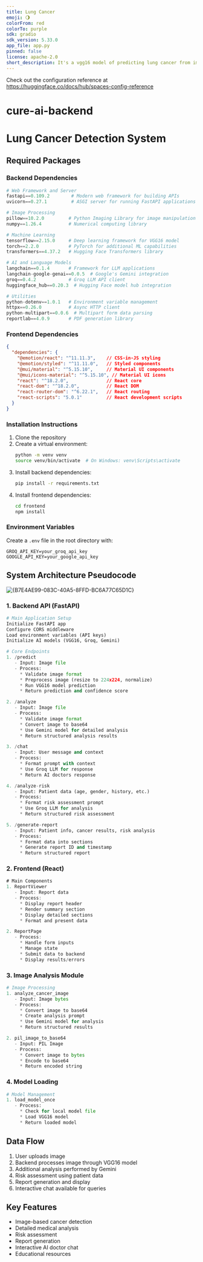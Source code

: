 ```yaml
---
title: Lung Cancer
emoji: 🌖
colorFrom: red
colorTo: purple
sdk: gradio
sdk_version: 5.33.0
app_file: app.py
pinned: false
license: apache-2.0
short_description: It's a vgg16 model of predicting lung cancer from images
---
```


Check out the configuration reference at https://huggingface.co/docs/hub/spaces-config-reference
# cure-ai-backend

# Lung Cancer Detection System

## Required Packages

### Backend Dependencies
```python
# Web Framework and Server
fastapi==0.109.2        # Modern web framework for building APIs
uvicorn==0.27.1         # ASGI server for running FastAPI applications

# Image Processing
pillow==10.2.0         # Python Imaging Library for image manipulation
numpy==1.26.4          # Numerical computing library

# Machine Learning
tensorflow==2.15.0     # Deep learning framework for VGG16 model
torch==2.2.0           # PyTorch for additional ML capabilities
transformers==4.37.2   # Hugging Face Transformers library

# AI and Language Models
langchain==0.1.4       # Framework for LLM applications
langchain-google-genai==0.0.5  # Google's Gemini integration
groq==0.4.2            # Groq LLM API client
huggingface_hub==0.20.3  # Hugging Face model hub integration

# Utilities
python-dotenv==1.0.1   # Environment variable management
httpx==0.26.0          # Async HTTP client
python-multipart==0.0.6  # Multipart form data parsing
reportlab==4.0.9       # PDF generation library
```

### Frontend Dependencies
```json
{
  "dependencies": {
    "@emotion/react": "^11.11.3",    // CSS-in-JS styling
    "@emotion/styled": "^11.11.0",   // Styled components
    "@mui/material": "^5.15.10",     // Material UI components
    "@mui/icons-material": "^5.15.10", // Material UI icons
    "react": "^18.2.0",              // React core
    "react-dom": "^18.2.0",          // React DOM
    "react-router-dom": "^6.22.1",   // React routing
    "react-scripts": "5.0.1"         // React development scripts
  }
}
```

### Installation Instructions
1. Clone the repository
2. Create a virtual environment:
   ```bash
   python -m venv venv
   source venv/bin/activate  # On Windows: venv\Scripts\activate
   ```
3. Install backend dependencies:
   ```bash
   pip install -r requirements.txt
   ```
4. Install frontend dependencies:
   ```bash
   cd frontend
   npm install
   ```

### Environment Variables
Create a `.env` file in the root directory with:
```
GROQ_API_KEY=your_groq_api_key
GOOGLE_API_KEY=your_google_api_key
```

## System Architecture Pseudocode

![{B7E4AE99-083C-40A5-8FFD-BC6A77C65D1C}](https://github.com/user-attachments/assets/2b7d4444-f445-4dfb-b699-313f3d1a3719)
### 1. Backend API (FastAPI)
```python
# Main Application Setup
Initialize FastAPI app
Configure CORS middleware
Load environment variables (API keys)
Initialize AI models (VGG16, Groq, Gemini)

# Core Endpoints
1. /predict
   - Input: Image file
   - Process:
     * Validate image format
     * Preprocess image (resize to 224x224, normalize)
     * Run VGG16 model prediction
     * Return prediction and confidence score

2. /analyze
   - Input: Image file
   - Process:
     * Validate image format
     * Convert image to base64
     * Use Gemini model for detailed analysis
     * Return structured analysis results

3. /chat
   - Input: User message and context
   - Process:
     * Format prompt with context
     * Use Groq LLM for response
     * Return AI doctors response

4. /analyze-risk
   - Input: Patient data (age, gender, history, etc.)
   - Process:
     * Format risk assessment prompt
     * Use Groq LLM for analysis
     * Return structured risk assessment

5. /generate-report
   - Input: Patient info, cancer results, risk analysis
   - Process:
     * Format data into sections
     * Generate report ID and timestamp
     * Return structured report
```

### 2. Frontend (React)
```javascript
# Main Components
1. ReportViewer
   - Input: Report data
   - Process:
     * Display report header
     * Render summary section
     * Display detailed sections
     * Format and present data

2. ReportPage
   - Process:
     * Handle form inputs
     * Manage state
     * Submit data to backend
     * Display results/errors
```

### 3. Image Analysis Module
```python
# Image Processing
1. analyze_cancer_image
   - Input: Image bytes
   - Process:
     * Convert image to base64
     * Create analysis prompt
     * Use Gemini model for analysis
     * Return structured results

2. pil_image_to_base64
   - Input: PIL Image
   - Process:
     * Convert image to bytes
     * Encode to base64
     * Return encoded string
```

### 4. Model Loading
```python
# Model Management
1. load_model_once
   - Process:
     * Check for local model file
     * Load VGG16 model
     * Return loaded model
```

## Data Flow
1. User uploads image
2. Backend processes image through VGG16 model
3. Additional analysis performed by Gemini
4. Risk assessment using patient data
5. Report generation and display
6. Interactive chat available for queries

## Key Features
- Image-based cancer detection
- Detailed medical analysis
- Risk assessment
- Report generation
- Interactive AI doctor chat
- Educational resources
